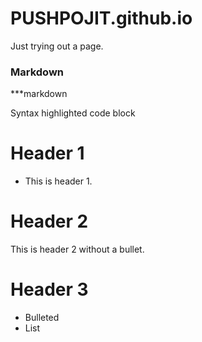 # PUSHPOJIT.github.io
Just trying out a page.

### Markdown

***markdown

Syntax highlighted code block

# Header 1
 - This is header 1.
# Header 2
 This is header 2 without a bullet.
# Header 3

 - Bulleted
 - List
 
